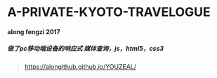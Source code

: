 # A-PRIVATE-KYOTO-TRAVELOGUE
#### along fengzi 2017
##### 做了pc移动端设备的响应式 媒体查询，js，html5，css3
>https://alongithub.github.io/YOUZEAL/
